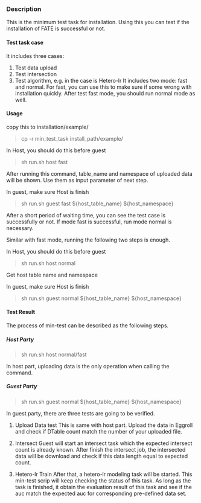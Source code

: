 ### Description
This is the minimum test task for installation. Using this you can test if the installation of FATE is successful or not.

#### Test task case
It includes three cases:
1. Test data upload
2. Test intersection
3. Test algorithm, e.g. in the case is Hetero-lr
It includes two mode: fast and normal. For fast, you can use this to make sure if some wrong with installation quickly. After test fast mode, you should run normal mode as well.

#### Usage
copy this to installation/example/
>  cp -r min_test_task install_path/example/

In Host, you should do this before guest
>sh run.sh host fast

After running this command, table_name and namespace of uploaded data will be shown. Use them as input parameter of next step.

In guest, make sure Host is finish
>sh run.sh guest fast ${host_table_name} ${host_namespace}

After a short period of waiting time, you can see the test case is successfully or not.
If mode fast is successful, run mode normal is necessary.

Similar with fast mode, running the following two steps is enough.

In Host, you should do this before guest
>sh run.sh host normal

Get host table name and namespace

In guest, make sure Host is finish
>sh run.sh guest normal ${host_table_name} ${host_namespace}

#### Test Result

The process of min-test can be described as the following steps.

##### Host Party
>sh run.sh host normal/fast

In host part, uploading data is the only operation when calling the command.

##### Guest Party
>sh run.sh guest normal ${host_table_name} ${host_namespace}

In guest party, there are three tests are going to be verified.

1. Upload Data test
    This is same with host part. Upload the data in Eggroll and check if DTable count match the number of your uploaded file.

2. Intersect
    Guest will start an intersect task which the expected intersect count is already known. After finish the intersect job, the intersected data will be download and check if this data length equal to expected count.

3. Hetero-lr Train
    After that, a hetero-lr modeling task will be started. This min-test scrip will keep checking the status of this task. As long as the task is finished, it obtain the evaluation result of this task and see if the auc match the expected auc for corresponding pre-defined data set.